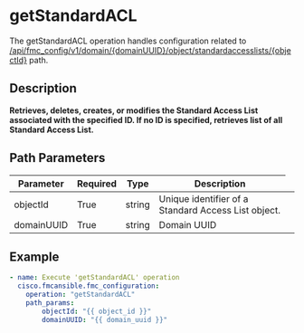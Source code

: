 # getStandardACL

The getStandardACL operation handles configuration related to [/api/fmc_config/v1/domain/{domainUUID}/object/standardaccesslists/{objectId}](/paths//api/fmc_config/v1/domain/{domain_uuid}/object/standardaccesslists/{object_id}.md) path.&nbsp;
## Description
**Retrieves, deletes, creates, or modifies the Standard Access List associated with the specified ID. If no ID is specified, retrieves list of all Standard Access List.**

## Path Parameters
| Parameter | Required | Type | Description |
| --------- | -------- | ---- | ----------- |
| objectId | True | string <td colspan=3> Unique identifier of a Standard Access List object. |
| domainUUID | True | string <td colspan=3> Domain UUID |

## Example
```yaml
- name: Execute 'getStandardACL' operation
  cisco.fmcansible.fmc_configuration:
    operation: "getStandardACL"
    path_params:
        objectId: "{{ object_id }}"
        domainUUID: "{{ domain_uuid }}"

```